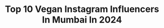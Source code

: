 ---
title: Top 10 Vegan Instagram Influencers In Mumbai In 2024
description: >-
  Find top vegan Instagram influencers in Mumbai in 2024. Most popular hashtags: #mumbai #vegan #reelsinstagram #foodporn.
platform: Instagram
hits: 99
text_top: Discover the most popular Instagram influencers on inBeat.
text_bottom: inBeat holds 99 Instagram influencers like this in Mumbai, India for you to work with.
profiles:
  - username: "pooja_onegirlonejourney"
    fullname: >-
      Pooja Sundrani- Vegan | Offbeat Travel
    bio: >-
      Serial Dog Befriender 🐶 Vegan 🌱 | Offbeat, Sustainable Travel 🍃 Making #Veganism easy for you 📧: pooja@onegirlonejourney.in 📍 Mumbai
    location: "India"
    followers: 65085
    engagement: 186
    commentsToLikes: 0.020147
    id: ck5qbintklssh0i117s7ojof3
    verified: false
    hashtags: "#indianvegan, #veganinspiration, #onegirlonejourney, #incredibleindia"
  - username: "kavitasvegrecipes"
    fullname: >-
      Kavita Mahendra
    bio: >-
      Home Chef I Recipe Developer | Baker Easy Healthy Veg Recipes https://linki.fi/e/TataSampannGulabJamunMix?c=huys-or5tjs
    location: "India"
    followers: 38162
    engagement: 83
    commentsToLikes: 0.243953
    id: ckaoy62urg5ae0i78kkvhi7a2
    verified: false
    hashtags: "#bangalorefoodies, #streetfoodmumbai, #maharastra, #mumbaikar"
  - username: "hetankshi.sejpal"
    fullname: >-
      FOOD O' MANIA - Hetankshi
    bio: >-
      || Food Blogger || Zomato:Level 12😇 Google: level 8 22+ Lakhs views on Google.🙀 Handled by @hetankshi_13
    location: "India"
    followers: 6588
    engagement: 294
    commentsToLikes: 0.052904
    id: ckapae73nvqsd0i78t23wzk3g
    verified: false
    hashtags: "#delhifood, #foodindia, #homemadefood, #foodphotography"
  - username: "thecharupatil"
    fullname: >-
      Charu Patil | Brand Consultant
    bio: >-
      Beauty 🔹Fitness🔹 Fashion🔹 Dm/ Mail for collabs 📍Pune / Bangalore India 🇮🇳 Co-founder- @balwantfoundation #bangalorefashionblogger
    location: "India"
    followers: 22019
    engagement: 164
    commentsToLikes: 0.021563
    id: ck5zsv3iwz8m50i146qf51yfu
    verified: false
    hashtags: "#sustainablefashion, #casuallook, #styleinspo, #opareviews"
  - username: "themumbaigourmand"
    fullname: >-
      The Mumbai Gourmand
    bio: >-
      Eat. Eat. Eat. Repeat. ✴️ Always Hungry. Sometimes Drunk. 🙃 Zomato 13 10k+ 🤩 Google & Trip Advisor 🌉 Photos on #TeamPixel 📸 DM/Mail to connect 📩
    location: "India"
    followers: 11306
    engagement: 375
    commentsToLikes: 0.176445
    id: ck8tc35e1y4ac0j78h7x6a40n
    verified: false
    hashtags: "#delhifood, #chickencurry, #delhifoodie, #mumbaifoodie"
  - username: "thefooddestination"
    fullname: >-
      
    bio: >-
      📍 Gurgaon | Delhi A Curious soul finding happiness in exploring 🧭 Food 🍜 | Health🥑 | Travel ✈️
    location: "India"
    followers: 24580
    engagement: 382
    commentsToLikes: 0.030771
    id: ck15sqyi3edts0i19mrpgxvp9
    verified: false
    hashtags: "#f52grams, #sodelhi, #delhifoodie, #kolkatadiaries"
  - username: "spicyx_official"
    fullname: >-
      Fizzy_Official®
    bio: >-
      😍Nurse Spanked My Ass On 7 Jan🤣 👿Ceo&Founder Of Prsxw3b & Fla5h Army Offcial 😎Belive In Your Self Waana party ? Come Here @mybarheadquarters
    location: "India"
    followers: 39621
    engagement: 131
    commentsToLikes: 0.020598
    id: ck8t5s0irb1f00j78251ouq7y
    verified: false
    hashtags: "#picoftheday, #itz, #photography, #indian"
  - username: "hot_for_food"
    fullname: >-
      Vidhi and Mansi
    bio: >-
      We recreate recipes from across the world and tell their stories! Vegetarian 🌱 🇭🇺🇦🇹🇮🇳🇯🇵🇪🇨🇮🇹
    location: "India"
    followers: 63528
    engagement: 45
    commentsToLikes: 0.058212
    id: ck0w41usewdss0i19sym1ygcd
    verified: false
    hashtags: "#lbbdelhi, #delhigram, #reelkarofeelkaro, #momo"
  - username: "myfoodcrushh"
    fullname: >-
      Naman Pandey
    bio: >-
      Youtube - 65k+Subs 😍 New video every Tuesday and Friday 📹 12M+ views on Google-L8😚 No repost without Permission❌ Use #myfoodcrushh to get featured❤️
    location: "India"
    followers: 36077
    engagement: 922
    commentsToLikes: 0.008620
    id: ckaoz8g6rktw60i78saa60q4u
    verified: false
    hashtags: "#myfoodcrushh, #momos, #yummyinmytummy, #reels"
  - username: "foodie.karan"
    fullname: >-
      Karan Singh | ItsAllAboutFood
    bio: >-
      FoodBlogger | Content Creators Use #Foodbykaran To Got Featured 🌟 DM/Mail (For Paid) Collabs Promotions, Reviews, PR 📩deepmani023@gmail.com
    location: "India"
    followers: 24086
    engagement: 471
    commentsToLikes: 0.055189
    id: ck9wf901dnr370j78z3ibdsvr
    verified: false
    hashtags: "#delhi, #delhigram, #foodmaniacindia, #omnomnomnom"
---